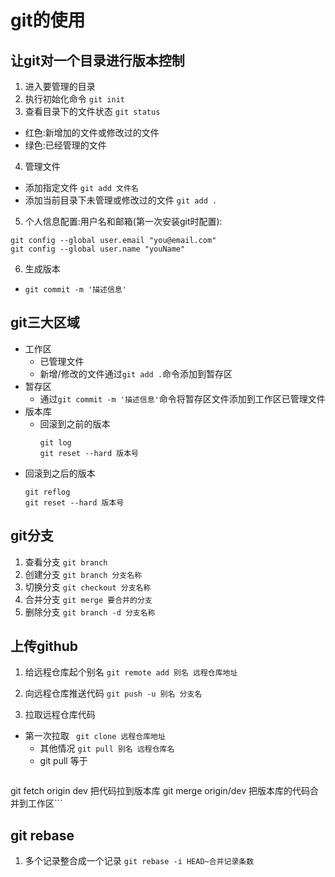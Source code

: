 # git的使用 #
## 让git对一个目录进行版本控制 ##
1. 进入要管理的目录
2. 执行初始化命令 `git init`
3. 查看目录下的文件状态 `git status`
 - 红色:新增加的文件或修改过的文件
 - 绿色:已经管理的文件
4. 管理文件
 - 添加指定文件 `git add 文件名` 
 - 添加当前目录下未管理或修改过的文件 `git add .` 
5. 个人信息配置:用户名和邮箱(第一次安装git时配置):
```	
git config --global user.email "you@email.com" 
git config --global user.name "youName"
```
6. 生成版本
  - `git commit -m '描述信息'`

## git三大区域 ##


- 工作区
  - 已管理文件
  - 新增/修改的文件通过`git add .`命令添加到暂存区
- 暂存区
  - 通过`git commit -m '描述信息'`命令将暂存区文件添加到工作区已管理文件
- 版本库 
  - 回滚到之前的版本
    ```
    git log 
    git reset --hard 版本号
    ```
 - 回滚到之后的版本
    ```
    git reflog
    git reset --hard 版本号
    ```


## git分支 ##

1. 查看分支 
  `git branch`
2. 创建分支
  `git branch 分支名称`
3. 切换分支
 `git checkout 分支名称`
4. 合并分支
 `git merge 要合并的分支`
5. 删除分支
 `git branch -d 分支名称`


##  上传github  ##

1. 给远程仓库起个别名
 `git remote add 别名 远程仓库地址
`
2. 向远程仓库推送代码
 `git push -u 别名 分支名`

3. 拉取远程仓库代码
  - 第一次拉取
  ` git clone 远程仓库地址`
    - 其他情况
    `git pull 别名 远程仓库名`
    - git pull 等于
      ```
git fetch origin dev 把代码拉到版本库
git merge origin/dev 把版本库的代码合并到工作区```

 
##  git rebase  ##
1. 多个记录整合成一个记录 
` git rebase -i HEAD~合并记录条数
`